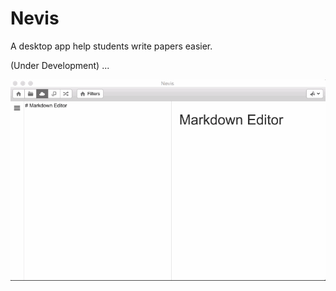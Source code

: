 # Nevis

A desktop app help students write papers easier.

(Under Development) ...

![Screenshot](./nevis.gif)
